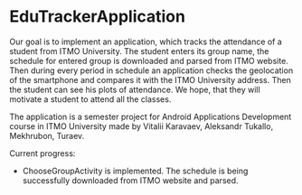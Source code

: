 # EduTrackerApplication

Our goal is to implement an application, which tracks the attendance of a student from ITMO University. The student enters its group name, the schedule 
for entered group is downloaded and parsed from ITMO website. Then during every period in schedule an application checks the geolocation of the smartphone and
compares it with the ITMO University address. Then the student can see his plots of attendance. We hope, that they will motivate a student to attend all the classes.

The application is a semester project for Android Applications Development course in ITMO University made by Vitalii Karavaev, Aleksandr Tukallo, Mekhrubon, Turaev.

Current progress:
* ChooseGroupActivity is implemented. The schedule is being successfully downloaded from ITMO website and parsed.
